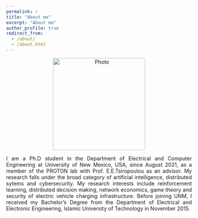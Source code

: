 ```yaml
---
permalink: /
title: "About me"
excerpt: "About me"
author_profile: true
redirect_from: 
  - /about/
  - /about.html
---
```


<p align="center">
  <img src="https://sahabulh.github.io/images/unm-ece-logo.png" alt="Photo" style="width: 250px;"/> 
</p>

<p align="justify">
I am a Ph.D student in the <a style="text-decoration:none;" href="http://www.ece.unm.edu">Department of Electrical and Computer Engineering</a> at <a style="text-decoration:none;" href="http://www.unm.edu">University of New Mexico, USA</a>, since August 2021, as a member of the PROTON lab with <a style="text-decoration:none;" href="http://ece-research.unm.edu/tsiropoulou/index.html">Prof. E.E.Tsiropoulou</a> as an advisor. My research falls under the broad category of artificial intelligence, distributed sytems and cybersecurity. My research interests include reinforcement learning, distributed decision making, network economics, game theory and security of electric vehicle charging infrastructure. Before joining UNM, I received my Bachelor’s Degree from the <a style="text-decoration:none;" href="https://eee.iutoic-dhaka.edu/">Department of Electrical and Electronic Engineering</a>, <a style="text-decoration:none;" href="https://www.iutoic-dhaka.edu/">Islamic University of Technology</a> in November 2015.
</p>
